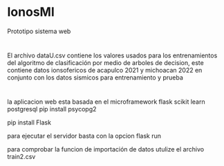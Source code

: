 # IonosMl
Prototipo sistema web 

#

El archivo dataU.csv contiene los valores usados para los entrenamientos del algoritmo de clasificación por medio de arboles de decision, este contiene datos
ionsofericos de acapulco 2021 y michoacan 2022 en conjunto con los datos sismicos para entrenamiento y prueba
#
la aplicacion web esta basada en el microframework flask
scikit learn
postgresql
pip install psycopg2

pip install Flask

para ejecutar el servidor basta con la opcion flask run

para comprobar la funcion de importación de datos utulize el archivo train2.csv

